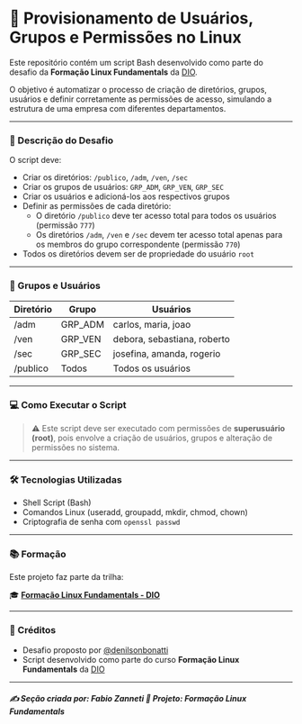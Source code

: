 # 🐧 Provisionamento de Usuários, Grupos e Permissões no Linux

Este repositório contém um script Bash desenvolvido como parte do desafio da **Formação Linux Fundamentals** da [DIO](https://www.dio.me/).

O objetivo é automatizar o processo de criação de diretórios, grupos, usuários e definir corretamente as permissões de acesso, simulando a estrutura de uma empresa com diferentes departamentos.

---

### 📄 Descrição do Desafio

O script deve:

- Criar os diretórios: `/publico`, `/adm`, `/ven`, `/sec`
- Criar os grupos de usuários: `GRP_ADM`, `GRP_VEN`, `GRP_SEC`
- Criar os usuários e adicioná-los aos respectivos grupos
- Definir as permissões de cada diretório:
  - O diretório `/publico` deve ter acesso total para todos os usuários (permissão `777`)
  - Os diretórios `/adm`, `/ven` e `/sec` devem ter acesso total apenas para os membros do grupo correspondente (permissão `770`)
- Todos os diretórios devem ser de propriedade do usuário `root`

---

### 👥 Grupos e Usuários

| Diretório | Grupo     | Usuários                      |
|----------|-----------|-------------------------------|
| /adm     | GRP_ADM   | carlos, maria, joao           |
| /ven     | GRP_VEN   | debora, sebastiana, roberto   |
| /sec     | GRP_SEC   | josefina, amanda, rogerio     |
| /publico | Todos     | Todos os usuários              |

---

### 💻 Como Executar o Script

> ⚠️ Este script deve ser executado com permissões de **superusuário (root)**, pois envolve a criação de usuários, grupos e alteração de permissões no sistema.

---

### 🛠️ Tecnologias Utilizadas

* Shell Script (Bash)
* Comandos Linux (useradd, groupadd, mkdir, chmod, chown)
* Criptografia de senha com `openssl passwd`

---

### 📚 Formação

Este projeto faz parte da trilha:

🎓 **[Formação Linux Fundamentals - DIO](https://web.dio.me/track/formacao-linux-fundamentals)**

---

### 🤝 Créditos

* Desafio proposto por [@denilsonbonatti](https://github.com/denilsonbonatti)
* Script desenvolvido como parte do curso **Formação Linux Fundamentals** da [DIO](https://dio.me)

---

##### ✍️ Seção criada por: Fabio Zanneti 🎯 Projeto: Formação Linux Fundamentals